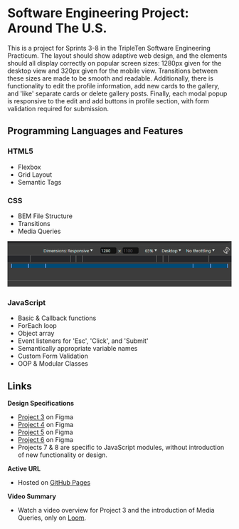 # Software Engineering Project: Around The U.S.

This is a project for Sprints 3-8 in the TripleTen Software Engineering Practicum. The layout should show adaptive web design, and the elements should all display correctly on popular screen sizes: 1280px given for the desktop view and 320px given for the mobile view. Transitions between these sizes are made to be smooth and readable. Additionally, there is functionality to edit the profile information, add new cards to the gallery, and 'like' separate cards or delete gallery posts. Finally, each modal popup is responsive to the edit and add buttons in profile section, with form validation required for submission.

## Programming Languages and Features

### HTML5

- Flexbox
- Grid Layout
- Semantic Tags

### CSS

- BEM File Structure
- Transitions
- Media Queries

![Media Query Settings](images/readme-resolutions.gif)

### JavaScript

- Basic & Callback functions
- ForEach loop
- Object array
- Event listeners for 'Esc', 'Click', and 'Submit'
- Semantically appropriate variable names
- Custom Form Validation
- OOP & Modular Classes

## Links

**Design Specifications**

- [Project 3](https://www.figma.com/file/ii4xxsJ0ghevUOcssTlHZv/Sprint-3%3A-Around-the-US?node-id=0%3A1) on Figma
- [Project 4](https://www.figma.com/design/EO5AaNCuzzFL7X5gSY7HwQ/Sprint-4_-Around-The-U.S.-_-desktop-%2B-mobile?node-id=7505-2&t=DrP94UpXd1HfbYvK-0) on Figma
- [Project 5](<https://www.figma.com/design/JFPhASqvZ5pBjQV2ouUlim/Sprint-5_-Around-The-U.S.-_-desktop-%2B-mobile-(Copy)?node-id=0-1&p=f&t=bEg0SRjyUwcqDETV-0>) on Figma
- [Project 6](https://www.figma.com/design/N3zUeequnpvMX807FfYAZW/Sprint-6-Around-The-U.S.?node-id=0-1&p=f&t=xgMAU5UTCCWWjenU-0) on Figma
- Projects 7 & 8 are specific to JavaScript modules, without introduction of new functionality or design.

**Active URL**

- Hosted on [GitHub Pages](https://MegElizaEgg.github.io/se_project_aroundtheus)

**Video Summary**

- Watch a video overview for Project 3 and the introduction of Media Queries, only on [Loom](https://www.loom.com/share/9ee070fd3a9947cfad956f9015340f21?sid=a3d1061a-a36e-452a-a3b1-80546ad17296).
